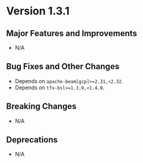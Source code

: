 # Version 1.3.1

## Major Features and Improvements

*   N/A

## Bug Fixes and Other Changes

*   Depends on `apache-beam[gcp]>=2.31,<2.32`.
*   Depends on `tfx-bsl>=1.3.0,<1.4.0`.

## Breaking Changes

*   N/A

## Deprecations

*   N/A
